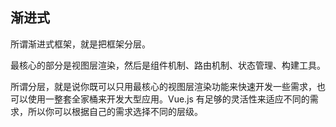 ## 渐进式

所谓渐进式框架，就是把框架分层。

最核心的部分是视图层渲染，然后是组件机制、路由机制、状态管理、构建工具。

所谓分层，就是说你既可以只用最核心的视图层渲染功能来快速开发一些需求，也可以使用一整套全家桶来开发大型应用。Vue.js 有足够的灵活性来适应不同的需求，所以你可以根据自己的需求选择不同的层级。
